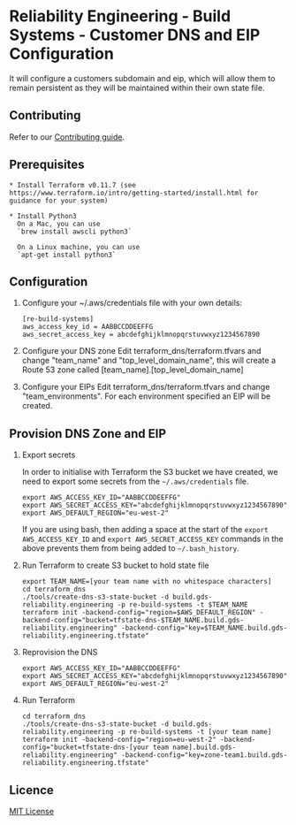 # Reliability Engineering - Build Systems - Customer DNS and EIP Configuration

It will configure a customers subdomain and eip, which will allow them to remain persistent as they will be maintained within their own state file.


## Contributing

Refer to our [Contributing guide](CONTRIBUTING.md).

## Prerequisites

    * Install Terraform v0.11.7 (see https://www.terraform.io/intro/getting-started/install.html for guidance for your system)

    * Install Python3
      On a Mac, you can use
      `brew install awscli python3`

      On a Linux machine, you can use
      `apt-get install python3`

## Configuration

1. Configure your ~/.aws/credentials file with your own details:

    ```
    [re-build-systems]
    aws_access_key_id = AABBCCDDEEFFG
    aws_secret_access_key = abcdefghijklmnopqrstuvwxyz1234567890
    ```

2. Configure your DNS zone
		Edit terraform_dns/terraform.tfvars and change "team_name" and "top_level_domain_name", this will create a Route 53 zone called [team_name].[top_level_domain_name]

3. Configure your EIPs
		Edit terraform_dns/terraform.tfvars and change "team_environments".  For each environment specified an EIP will be created.


## Provision DNS Zone and EIP

1. Export secrets

    In order to initialise with Terraform the S3 bucket we have created, we need to export some secrets from the `~/.aws/credentials` file.

    ```
    export AWS_ACCESS_KEY_ID="AABBCCDDEEFFG"
    export AWS_SECRET_ACCESS_KEY="abcdefghijklmnopqrstuvwxyz1234567890"
    export AWS_DEFAULT_REGION="eu-west-2"
    ```

    If you are using bash, then adding a space at the start of the `export AWS_ACCESS_KEY_ID` and `export AWS_SECRET_ACCESS_KEY` commands in the above prevents them from being added to `~/.bash_history`.

2. Run Terraform to create S3 bucket to hold state file

    ```
    export TEAM_NAME=[your team name with no whitespace characters]
    cd terraform_dns
    ./tools/create-dns-s3-state-bucket -d build.gds-reliability.engineering -p re-build-systems -t $TEAM_NAME
    terraform init -backend-config="region=$AWS_DEFAULT_REGION" -backend-config="bucket=tfstate-dns-$TEAM_NAME.build.gds-reliability.engineering" -backend-config="key=$TEAM_NAME.build.gds-reliability.engineering.tfstate"
    ```

3. Reprovision the DNS

    ```
    export AWS_ACCESS_KEY_ID="AABBCCDDEEFFG"
    export AWS_SECRET_ACCESS_KEY="abcdefghijklmnopqrstuvwxyz1234567890"
    export AWS_DEFAULT_REGION="eu-west-2"
    ```

2. Run Terraform

    ```
    cd terraform_dns
    ./tools/create-dns-s3-state-bucket -d build.gds-reliability.engineering -p re-build-systems -t [your team name]
    terraform init -backend-config="region=eu-west-2" -backend-config="bucket=tfstate-dns-[your team name].build.gds-reliability.engineering" -backend-config="key=zone-team1.build.gds-reliability.engineering.tfstate"
    ```

## Licence

[MIT License](LICENCE)
